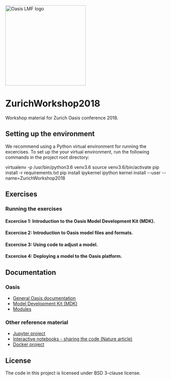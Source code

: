 <img src="https://oasislmf.org/packages/oasis_theme_package/themes/oasis_theme/assets/src/oasis-lmf-colour.png" alt="Oasis LMF logo" width="250"/>

# ZurichWorkshop2018
Workshop material for Zurich Oasis conference 2018.

## Setting up the environment

We recommend using a Python virtual environment for running the excercises. To set up the your virtual environment, run the following commands in the project root directory:

   virtualenv -p /usr/bin/python3.6 venv3.6
   source venv3.6/bin/activate
   pip install -r requirements.txt
   pip install ipykernel
   ipython kernel install --user --name=ZurichWorkshop2018

## Exercises

### Running the exercises

#### Excercise 1: Introduction to the Oasis Model Development Kit (MDK).
#### Excercise 2: Introduction to Oasis model files and formats.
#### Excercise 3: Using code to adjust a model.
#### Excercise 4: Deploying a model to the Oasis platform.

## Documentation
### Oasis
* <a href="https://oasislmf.github.io">General Oasis documentation</a>
* <a href="http://localhost:8000/html/docs/oasis_cli.html">Model Development Kit (MDK)</a>
* <a href="https://oasislmf.github.io/docs/oasis_mdk.html">Modules</a>
### Other reference material
* <a href="http://jupyter.org/">Jupyter project</a>
* <a href="https://www.nature.com/news/interactive-notebooks-sharing-the-code-1.16261">Interactive notebooks - sharing the code (Nature article)</a>
* <a href="http://docker.com/">Docker project</a>

## License
The code in this project is licensed under BSD 3-clause license.
